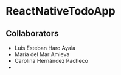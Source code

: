 # ReactNativeTodoApp

## Collaborators
+ Luis Esteban Haro Ayala
+ María del Mar Amieva 
+ Carolina Hernández Pacheco
+ 
